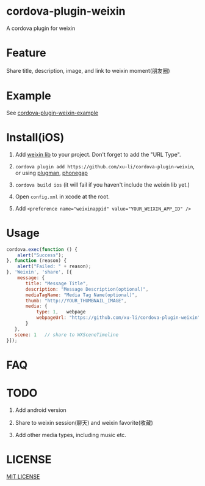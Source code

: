 cordova-plugin-weixin
===============

A cordova plugin for weixin

Feature
===============

Share title, description, image, and link to weixin moment(朋友圈)

Example
===============

See [cordova-plugin-weixin-example](https://github.com/xu-li/cordova-plugin-weixin-example)

Install(iOS)
===============

1. Add [weixin lib](http://open.weixin.qq.com/document/gettingstart/ios/) to your project. Don't forget to add the "URL Type".

2. ```cordova plugin add https://github.com/xu-li/cordova-plugin-weixin```, or using [plugman](https://npmjs.org/package/plugman), [phonegap](https://npmjs.org/package/phonegap)

3. ```cordova build ios``` (it will fail if you haven't include the weixin lib yet.)

4. Open ```config.xml``` in xcode at the root.

5. Add ```<preference name="weixinappid" value="YOUR_WEIXIN_APP_ID" />```

Usage
===============

```Javascript
cordova.exec(function () {
    alert("Success");
}, function (reason) {
    alert("Failed: " + reason);
}, 'Weixin', 'share', [{
    message: {
       title: "Message Title",
       description: "Message Description(optional)",
       mediaTagName: "Media Tag Name(optional)",
       thumb: "http://YOUR_THUMBNAIL_IMAGE",
       media: {
           type: 1,   webpage
           webpageUrl: "https://github.com/xu-li/cordova-plugin-weixin"    // webpage
       }
   },
   scene: 1   // share to WXSceneTimeline
}]);

```


FAQ
===============


TODO
===============

1. Add android version

2. Share to weixin session(聊天) and weixin favorite(收藏) 

3. Add other media types, including music etc.

LICENSE
===============

[MIT LICENSE](http://opensource.org/licenses/MIT)
